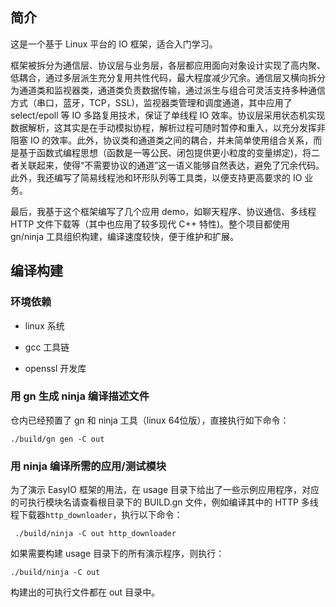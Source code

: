 ## 简介

这是一个基于 Linux 平台的 IO 框架，适合入门学习。

框架被拆分为通信层、协议层与业务层，各层都应用面向对象设计实现了高内聚、低耦合，通过多层派生充分复用共性代码，最大程度减少冗余。通信层又横向拆分为通道类和监视器类，通道类负责数据传输，通过派生与组合可灵活支持多种通信方式（串口，蓝牙，TCP，SSL)，监视器类管理和调度通道，其中应用了 select/epoll 等 IO 多路复用技术，保证了单线程 IO 效率。协议层采用状态机实现数据解析，这其实是在手动模拟协程，解析过程可随时暂停和重入，以充分发挥非阻塞 IO 的效率。此外，协议类和通道类之间的耦合，并未简单使用组合关系，而是基于函数式编程思想（函数是一等公民、闭包提供更小粒度的变量绑定)，将二者关联起来，使得“不需要协议的通道”这一语义能够自然表达，避免了冗余代码。此外，我还编写了简易线程池和环形队列等工具类，以便支持更高要求的 IO 业务。

最后，我基于这个框架编写了几个应用 demo，如聊天程序、协议通信、多线程 HTTP 文件下载等（其中也应用了较多现代 C++ 特性)。整个项目都使用 gn/ninja 工具组织构建，编译速度较快，便于维护和扩展。

## 编译构建

### 环境依赖

- linux 系统

- gcc 工具链

- openssl 开发库

### 用 gn 生成 ninja 编译描述文件

仓内已经预置了 gn 和 ninja 工具（linux 64位版），直接执行如下命令：

```shell
./build/gn gen -C out
```

### 用 ninja 编译所需的应用/测试模块

为了演示 EasyIO 框架的用法，在 usage 目录下给出了一些示例应用程序，对应的可执行模块名请查看根目录下的 BUILD.gn 文件，例如编译其中的 HTTP 多线程下载器`http_downloader`，执行以下命令：

```shell
 ./build/ninja -C out http_downloader
```

如果需要构建 usage 目录下的所有演示程序，则执行：

```shell
./build/ninja -C out
```

构建出的可执行文件都在 out 目录中。
